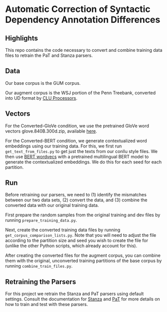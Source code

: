 # Automatic Correction of Syntactic Dependency Annotation Differences

## Highlights

This repo contains the code necessary to convert and combine training data files to retrain the PaT and Stanza parsers.


## Data

Our base corpus is the GUM corpus.

Our augment corpus is the WSJ portion of the Penn Treebank, converted into UD format by [CLU Processors](https://github.com/clulab/processors).


## Vectors

For the Converted-GloVe condition, we use the pretrained GloVe word vectors glove.840B.300d.zip, available [here](https://nlp.stanford.edu/projects/glove/).

For the Converted-BERT condition, we generate contextualized word embeddings using our training data. For this, we first run `get_text_from_files.py` to get just the texts from our conllu style files. We then use [BERT wordvecs](https://github.com/spyysalo/bert-wordvecs) with a pretrained multilingual BERT model to generate the contextualized embeddings. We do this for each seed for each partition.

## Run

Before retraining our parsers, we need to (1) identify the mismatches between our two data sets, (2) convert the data, and (3) combine the converted data with our original training data.

First prepare the random samples from the original training and dev files by running `prepare_training_data.py`.

Next, create the converted training data files by running `get_corpus_comparison_lists.py`. Note that you will need to adjust the file according to the partition size and seed you wish to create the file for (unlike the other Python scripts, which already account for this).

After creating the converted files for the augment corpus, you can combine them with the original, unconverted training partitions of the base corpus by running `combine_train_files.py`.


## Retraining the Parsers

For this project we retrain the Stanza and PaT parsers using default settings. Consult the documentation for [Stanza](https://stanfordnlp.github.io/stanza/training.html) and [PaT](https://github.com/clulab/releases/tree/master/lrec2020-pat) for more details on how to train and test with these parsers.
